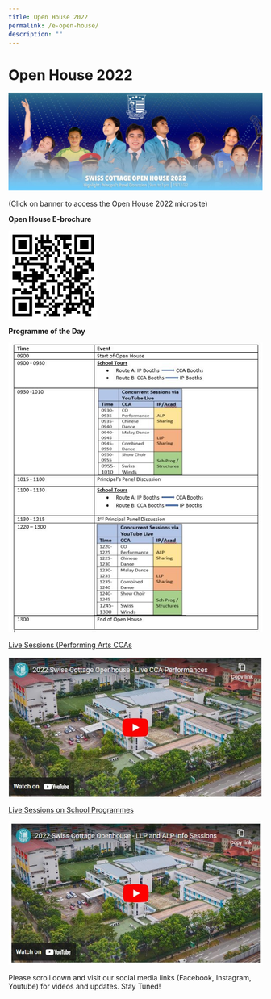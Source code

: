 ```yaml
---
title: Open House 2022
permalink: /e-open-house/
description: ""
---
```

# Open House 2022

<a href="https://sites.google.com/moe.edu.sg/scssopenhouse2022/home" target = "_blank"> <img src="/images/Open%20House%202022/Open-House-22-Banner1-1024x394.jpg"></a>

(Click on banner to access the Open House 2022 microsite)

**Open House E-brochure**

<img src="/images/Open%20House%202022/2022_Open-House-QR-Code-1024x1024.jpeg" style="width:35%; float: left"><br clear="left">

**Programme of the Day**

![](/images/Open%20House%202022/2022-Programme-of-the-Day.jpg)

<a href="https://youtu.be/HV7QlS72THE/" target="_blank">Live Sessions (Performing Arts CCAs</a>

<a href="https://youtu.be/HV7QlS72THE" target = "_blank"> <img src="/images/Open%20House%202022/Live-Session-Performing-Arts-CCAs.jpg"></a>

<a href="https://youtu.be/HAODzExSJBU" target="_blank">Live Sessions on School Programmes</a>

<a href="https://youtu.be/HAODzExSJBU" target = "_blank"> <img src="/images/Open%20House%202022/Live-Sessions-on-School-Programmes.jpg"></a>

Please scroll down and visit our social media links (Facebook, Instagram, Youtube) for videos and updates. Stay Tuned!